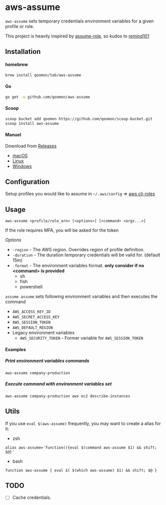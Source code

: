 # aws-assume

`aws-assume` sets temporary credentials environment variables for a given profile or role.

This project is heavily inspired by [assume-role](https://github.com/remind101/assume-role), so kudos to [remind101](https://github.com/remind101)

## Installation

#### homebrew

```bash
brew install qoomon/tab/aws-assume
```

#### Go

```bash
go get -u github.com/qoomon/aws-assume
```

#### Scoop

```bash
scoop bucket add qoomon https://github.com/qoomon/scoop-bucket.git
scoop install aws-assume
```

#### Manuel

Download from [Releases](https://github.com/qoomon/aws-assume/releases/latest)
* [macOS](https://github.com/qoomon/aws-assume/releases)
* [Linux](https://github.com/qoomon/aws-assume/releases)
* [Windows](https://github.com/qoomon/aws-assume/releases)

## Configuration

Setup profiles you would like to assume in `~/.aws/config` => [aws cli-roles](https://docs.aws.amazon.com/cli/latest/userguide/cli-roles.html)


## Usage

`aws-assume <profile/role_arn> [<options>] [<command> <args...>]`


If the role requires MFA, you will be asked for the token

*Options*
* `-region` - The AWS region. Overrides region of profile definition.
* `-duration` - The duration temporary credentials will be valid for. (default 15m)
* `-format` - The environment variables format. **only consider if no \<command> is provided**
  * sh 
  * fish
  * powershell

`assume assume` sets following environment variables and then executes the command 
* `AWS_ACCESS_KEY_ID`
* `AWS_SECRET_ACCESS_KEY`
* `AWS_SESSION_TOKEN`
* `AWS_DEFAULT_REGION`
* Legacy environment variables
  * `AWS_SECURITY_TOKEN` - Former variable for `AWS_SESSION_TOKEN`

#### Examples

##### Print environment variables commands
`aws-assume company-production`

##### Execute command with environment variables set
`aws-assume company-production aws ec2 describe-instances`

## Utils
If you use `eval $(aws-assume)` frequently, you may want to create a alias for it:

* zsh
```shell
alias aws-assume='function(){eval $(command aws-assume $1) && shift; $@}'

```
* bash
```shell
function aws-assume { eval $( $(which aws-assume) $1) && shift; $@ }
```

## TODO

* [ ] Cache credentials.

